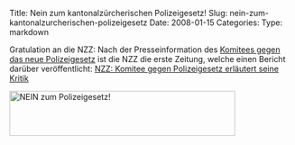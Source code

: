 Title: Nein zum kantonalzürcherischen Polizeigesetz!
Slug: nein-zum-kantonalzurcherischen-polizeigesetz
Date: 2008-01-15
Categories:
Type: markdown

Gratulation an die NZZ: Nach der Presseinformation des [Komitees gegen das neue Polizeigesetz](http://www.polizeigesetz.ch/) ist die NZZ die erste Zeitung, welche einen Bericht darüber veröffentlicht: [NZZ: Komitee gegen Polizeigesetz erläutert seine Kritik](http://www.nzz.ch/nachrichten/zuerich/komitee_gegen_polizeigesetz_erlaeutert_seine_kritik__1.651780.html)

<a href="http://www.polizeigesetz.ch/" title="NEIN zum Polizeigesetz!"><img style="border: none" src="http://www.polizeigesetz.ch/media/banner/polizeigesetz_banner2_400x80.jpg" alt="NEIN zum Polizeigesetz!" width="400" height="80" /></a>
